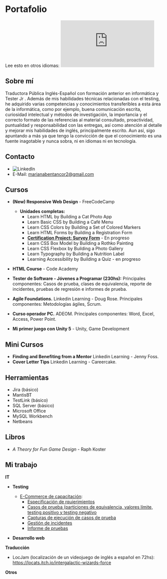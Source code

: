 # Portafolio


Lee esto en otros idiomas: ![English](https://github.com/marianabv/Portfolio/blob/main/README_en.md)

## Sobre mí
Traductora Pública Inglés-Español con formación anterior en informática y Tester Jr . Además de mis habilidades técnicas relacionadas con el testing, he adquirido varias competencias y conocimientos transferibles a esta área de la informática, como por ejemplo, buena comunicación escrita, curiosidad intelectual y métodos de investigación, la importancia y el correcto formato de las referencias al material consultado, proactividad, puntualidad y responsabilidad con las entregas, así como atención al detalle y mejorar mis habilidades de inglés, principalmente escrito.  Aun así, sigo apuntando a más ya que tengo la convicción de que el conocimiento es una fuente inagotable y nunca sobra, ni en idiomas ni en tecnología.

## Contacto
* ![LinkedIn](https://www.linkedin.com/in/marianabentancorvero/)
* E-Mail: marianabentancor2@gmail.com

## Cursos
* **(New) Responsive Web Design** - FreeCodeCamp
    * **Unidades completas:**
      * Learn HTML by Building a Cat Photo App
      * Learn Basic CSS by Building a Café Menu
      * Learn CSS Colors by Building a Set of Colored Markers
      * Learn HTML Forms by Building a Registration Form
      * [**Certification Project: Survey Form**](https://github.com/marianabv/FreeCodeCamp_SurveyForm) - En progreso
      * Learn CSS Box Model by Building a Rothko Painting
      * Learn CSS Flexbox by Building a Photo Gallery
      * Learn Typography by Building a Nutrition Label
      * Learning Accessibility by Building a Quiz - en progreso


* **HTML Course** - Code Academy  
* **Tester de Software - Jóvenes a Programar (230hs):** Principales componentes: Casos de prueba, clases de equivalencia, reporte de incidentes, pruebas de regresión e informes de prueba.
* **Agile Foundations.** Linkedin Learning - Doug Rose. Principales componentes: Metodologías ágiles, Scrum.
* **Curso operador PC.** ADEOM. Principales componentes: Word, Excel, Access, Power Point.
*  **Mi primer juego con Unity 5** - Unity, Game Development


## Mini Cursos
* **Finding and Benefiting from a Mentor** Linkedin Learning - Jenny Foss. 
* **Cover Letter Tips** Linkedin Learning - Careercake.


## Herramientas
* Jira (básico)
* MantisBT
* TestLink (básico)
* SQL Server (básico)
* Microsoft Office
* MySQL Workbench
* Netbeans

## Libros
* _A Theory for Fun Game Design_ - Raph Koster 


## Mi trabajo

**IT**
* **Testing**
   * [E-Commerce de capacitación](https://japceibal.github.io/e-mercado-TESTING/index.html):
      * [Especificación de rquierimientos]([https://docs.google.com/spreadsheets/d/1YuzuQBtpkicx9QjoNPeRafTh5SX-sE8i](https://drive.google.com/file/d/17RlS9YAlslo_ZJAYx8p7WkBLyyiF3QQx/view?usp=sharing))
      * [Casos de prueba (particiones de equivalencia, valores límite, testing positivo y testing negativo]([https://docs.google.com/spreadsheets/d/1YuzuQBtpkicx9QjoNPeRafTh5SX-sE8i](https://docs.google.com/spreadsheets/d/1rUAnQsvaejTNp6m7eQDS_xmyJ6kvtDkM/edit?usp=sharing&ouid=109811958350959586399&rtpof=true&sd=true))
      * [Capturas de ejecución de casos de prueba]([https://docs.google.com/spreadsheets/d/1YuzuQBtpkicx9QjoNPeRafTh5SX-sE8i](https://drive.google.com/file/d/1L6BGh1yYylYteb0RKBV48o9GCndZ6fHb/view?usp=sharing))
      * [Gestión de incidentes]([https://docs.google.com/spreadsheets/d/1Y2IfX8plkKe9kDrtv0B0tfbvMQZhV7Pv](https://docs.google.com/spreadsheets/d/1hwZnQoiJoMc1wEDRpCddNobdRENlpLsg/edit?usp=sharing&ouid=109811958350959586399&rtpof=true&sd=true))
      * [Informe de pruebas]([https://docs.google.com/document/d/1VP4W9pzRynxyccHLQNZ5z3NKUZSpJk4g](https://drive.google.com/file/d/14UWB5y3OGLCPIUumbfUz0Ke2YkmDiw86/view?usp=sharing))
    
 * **Desarrollo web**


**Traducción**
* LocJam (localización de un videojuego de inglés a español en 72hs): https://locats.itch.io/intergalactic-wizards-force

**Otros**
